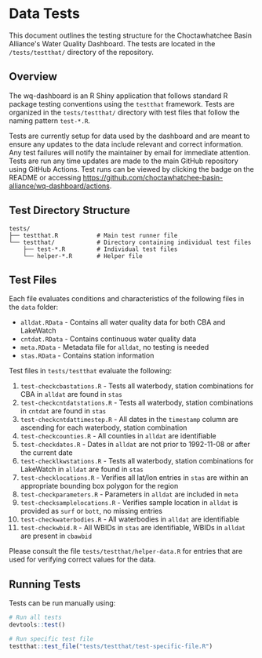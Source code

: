 # Data Tests

This document outlines the testing structure for the Choctawhatchee Basin Alliance's Water Quality Dashboard. The tests are located in the `/tests/testthat/` directory of the repository.

## Overview

The wq-dashboard is an R Shiny application that follows standard R package testing conventions using the `testthat` framework. Tests are organized in the `tests/testthat/` directory with test files that follow the naming pattern `test-*.R`.

Tests are currently setup for data used by the dashboard and are meant to ensure any updates to the data include relevant and correct information.  Any test failures will notify the maintainer by email for immediate attention.  
Tests are run any time updates are made to the main GitHub repository using GitHub Actions.  Test runs can be viewed by clicking the badge on the README or accessing <https://github.com/choctawhatchee-basin-alliance/wq-dashboard/actions>.

## Test Directory Structure

```
tests/
├── testthat.R           # Main test runner file
└── testthat/            # Directory containing individual test files
    ├── test-*.R         # Individual test files
    └── helper-*.R       # Helper file
```

## Test Files

Each file evaluates conditions and characteristics of the following files in the `data` folder:

* `alldat.RData` - Contains all water quality data for both CBA and LakeWatch
* `cntdat.RData` - Contains continuous water quality data
* `meta.RData` - Metadata file for `alldat`, no testing is needed
* `stas.RData` - Contains station information

Test files in `tests/testthat` evaluate the following:

1. `test-checkcbastations.R` - Tests all waterbody, station combinations for CBA in `alldat` are found in `stas`
1. `test-checkcntdatstations.R` - Tests  all waterbody, station combinations in `cntdat` are found in `stas`
1. `test-checkcntdattimestep.R` - All dates in the `timestamp` column are ascending for each waterbody, station combination
1. `test-checkcounties.R` - All counties in `alldat` are identifiable
1. `test-checkdates.R` - Dates in `alldat` are not prior to 1992-11-08 or after the current date
1. `test-checklkwstations.R` - Tests all waterbody, station combinations for LakeWatch in `alldat` are found in `stas`
1. `test-checklocations.R` - Verifies all lat/lon entries in `stas` are within an appropriate bounding box polygon for the region
1. `test-checkparameters.R` - Parameters in `alldat` are included in `meta`
1. `test-checksamplelocations.R` - Verifies sample location in `alldat` is provided as `surf` or `bott`, no missing entries
1. `test-checkwaterbodies.R` - All waterbodies in `alldat` are identifiable
1. `test-checkwbid.R` - All WBIDs in `stas` are identifiable, WBIDs in `alldat` are present in `cbawbid`

Please consult the file `tests/testthat/helper-data.R` for entries that are used for verifying correct values for the data. 

## Running Tests

Tests can be run manually using:

```r
# Run all tests
devtools::test()

# Run specific test file
testthat::test_file("tests/testthat/test-specific-file.R")
```